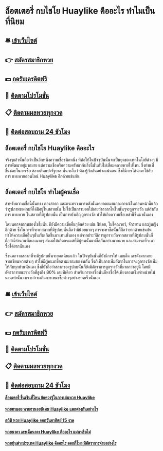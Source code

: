 # ล็อตเตอรี่ กบไชโย Huaylike คืออะไร ทำไมเป็นที่นิยม

## 🛎 [เข้าเว็บไซต์](https://bit.ly/3Ln7jOr)
## 👉 [สมัครสมาชิกหวย](https://bit.ly/3Ln7jOr)
## 💵 [กดรับเครดิตฟรี](https://bit.ly/3RPuPWJ)
## 👑 [ติดตามโปรโมชั่น](https://bit.ly/3RPuPWJ)
## 📋 [ติดตามผลหวยทุกงวด](https://bit.ly/3RPuPWJ)
## 📱 [ติดต่อสอบถาม 24 ชัวโมง](https://bit.ly/3RPuPWJ)

## ล็อตเตอรี่ กบไชโย Huaylike คืออะไร
จริงๆแล้วนั้นถือว่าเป็นอีกหนึ่งความเชื่อชนิดหนึ่ง ที่ต่อให้ในปัจจุบันนั้นจะเป็นยุคของเทคโนโลยีต่างๆ มีการพัฒนาอยู่มากมาย แต่ความเชื่อหรือความศรัทธากับสิ่งนี้นั้นกับไม่เสื่อมคลายหายไปไหน ซึ่งท่านที่ชื่นชอบในการซื้อ สลากกินแบ่งรัฐบาล นั้นจะถือว่าต้องรู้จักกันอย่างแน่นอน ซึ่งก็มีการได้นำมาใช้กับการ แทงหวยออนไลน์ Huaylike อีกด้วยเช่นกัน

## ล็อตเตอรี่ กบไชโย ทำไมผู้คนเชื่อ
สำหรับความเชื่อนี้นั้นทาง กองสลาก และกระทรวงการคลังนั้นเคยออกมาแถลงการณ์ในก่อนหน้านี้แล้ว ว่ารูปภาพของกบที่ได้มีอยู่ในสลากนั้น ไม่ใช่เป็นการบอกใบ้เลยว่าสลากในใบนั้นๆจะถูกรางวัล แต่ถ้ากับการ แทงหวย ในสลากที่มีรูปกบนั้น เป็นการบังเอิญถูกรางวัล ทำให้เกิดความเชื่อเหล่านี้ขึ้นมานั่นเอง

โดยนอกจากกบของไชโยนั้น ก็ยังมีความเชื่ออื่นๆอีกด้วย เช่น ผีน้อย, ใบโคลเวอร์, จักรยาน และผู้หญิงอีกด้วย ซึ่งในการที่จะหาสลากที่มีรูปกบนั้นถือว่ามีน้อยมากๆ การจะหาซื้อนั้นก็ถือว่ายากด้วยเช่นกัน ทำให้ความเชื่ออื่นๆนั้นเริ่มเกิดขึ้นมาแทนนั่นเอง แต่จากประวัติการถูกรางวัลจากสลากที่มีรูปกบนั้นก็ถือว่ามีจำนวนที่เยอะมากๆ ส่งผลให้เกิดกระแสที่มีผู้คนนั้นแห่ซื้อกันอย่างมากมาย และสามารถที่จะหาซื้อได้ยากนั่นเอง

ซึ่งนอกจากสลากที่จะมีรูปกบนั้นจะยอดนิยมแล้ว ในปัจจุบันนั้นก็ยังมีการให้ เลขเด็ด เลขดังมากมาย จากเซียนหวยต่างๆ ทำให้มีผู้คนมาซื้อตามมากมายเช่นกัน ซึ่งก็เป็นการเพิ่มอัตราในการจะถูกรางวัลเพิ่มให้กับทุกท่านนั่นเอง ซึ่งก็ยังถือว่าสลากของรูปกบนั้นก็ยังมีอัตราการถูกรางวัลที่มากกว่าอยู่ดี โดยมีอัตราการชนะรางวัลที่สูงถึง 80% เลยทีเดียว สำหรับการหาซื้อนั้นก็หาซื้อได้เพียงตอนเริ่มจำหน่ายไม่นานเท่านั้น เพราะว่าจะเกิดการเหมาซื้อต่างๆอย่างรวดเร็วนั่นเอง

## 🛎 [เข้าเว็บไซต์](https://bit.ly/3Ln7jOr)
## 👉 [สมัครสมาชิกหวย](https://bit.ly/3Ln7jOr)
## 💵 [กดรับเครดิตฟรี](https://bit.ly/3RPuPWJ)
## 👑 [ติดตามโปรโมชั่น](https://bit.ly/3RPuPWJ)
## 📋 [ติดตามผลหวยทุกงวด](https://bit.ly/3RPuPWJ)
## 📱 [ติดต่อสอบถาม 24 ชัวโมง](https://bit.ly/3RPuPWJ)

#### [ล็อตเตอรี่ ขึ้นเงินที่ไหน ข้อควรรู้ในการเล่นหวย Huaylike](https://atom.io/themes/ล็อตเตอรี่%20ขึ้นเงินที่ไหน%20ข้อควรรู้ในการเล่นหวย%20Huaylike)
#### [หวยฮานอย หวยฮานอยพิเศษ Huaylike แตกต่างกันอย่างไร](https://atom.io/themes/หวยฮานอย%20หวยฮานอยพิเศษ%20Huaylike%20แตกต่างกันอย่างไร)
#### [สถิติ หวย Huaylike ออกวันอาทิตย์ 15 งวด](https://atom.io/themes/สถิติ%20หวย%20Huaylike%20ออกวันอาทิตย์%2015%20งวด)
#### [หวยนาคา เลขเด็ดนาคา Huaylike คืออะไร แม่นหรือไม่](https://atom.io/themes/หวยนาคา%20เลขเด็ดนาคา%20Huaylike%20คืออะไร%20แม่นหรือไม่)
#### [หวยหุ้นต่างประเทศ Huaylike คืออะไร ออกกี่โมง มีอัตราการจ่ายอย่างไร](https://atom.io/themes/หวยหุ้นต่างประเทศ%20Huaylike%20คืออะไร%20ออกกี่โมง%20มีอัตราการจ่ายอย่างไร)